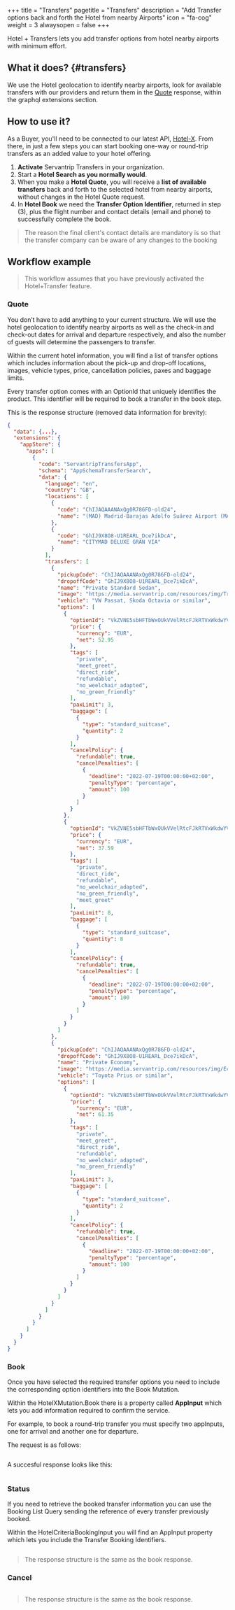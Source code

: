 +++
title = "Transfers"
pagetitle = "Transfers"
description = "Add Transfer options back and forth the Hotel from nearby Airports"
icon = "fa-cog"
weight = 3
alwaysopen = false
+++

Hotel + Transfers lets you add transfer options from hotel nearby airports with minimum effort. 

## What it does? {#transfers}

We use the Hotel geolocation to identify nearby airports, look for available transfers with our providers and return them in the [Quote](connectiontypesbuyers/hotel-x/methods/bookingflow/quote/) response, within the graphql extensions section.

## How to use it?

As a Buyer, you'll need to be connected to our latest API, [Hotel-X](connectiontypesbuyers/hotel-x/). From there, in just a few steps you can start booking one-way or round-trip transfers as an added value to your hotel offering.

1. **Activate** Servantrip Transfers in your organization.
2. Start a **Hotel Search as you normally would**.
3. When you make a **Hotel Quote**, you will receive a **list of available transfers** back and forth to the selected hotel from nearby airports, without changes in the Hotel Quote request.
4. In **Hotel Book** we need the **Transfer Option Identifier**, returned in step (3), plus the flight number and contact details (email and phone) to successfully complete the book.

>The reason the final client's contact details are mandatory is so that the transfer company can be aware of any changes to the booking

## Workflow example

>This workflow assumes that you have previously activated the Hotel+Transfer feature.

### Quote

You don’t have to add anything to your current structure. We will use the hotel geolocation to identify nearby airports as well as the check-in and check-out dates for arrival and departure respectively, and also the number of guests will determine the passengers to transfer.

Within the current hotel information, you will find a list of transfer options which includes information about the pick-up and drop-off locations, images, vehicle types, price, cancellation policies, paxes and baggage limits.

Every transfer option comes with an OptionId that uniquely identifies the product. This identifier will be required to book a transfer in the book step.

This is the response structure (removed data information for brevity):


```json
{
  "data": {...},
  "extensions": {
    "appStore": {
      "apps": [
        {
          "code": "ServantripTransfersApp",
          "schema": "AppSchemaTransferSearch",
          "data": {
            "language": "en",
            "country": "GB",
            "locations": [
              {
                "code": "ChIJAQAAANAxQg0R786FD-old24",
                "name": "(MAD) Madrid-Barajas Adolfo Suárez Airport (MAD), Avenida de la Hispanidad, Madrid, Spain"
              },
              {
                "code": "GhIJ9X8O8-U1REARL_Dce7ikDcA",
                "name": "CITYMAD DELUXE GRAN VIA"
              }
            ],
            "transfers": [
              {
                "pickupCode": "ChIJAQAAANAxQg0R786FD-old24",
                "dropoffCode": "GhIJ9X8O8-U1REARL_Dce7ikDcA",
                "name": "Private Standard Sedan",
                "image": "https://media.servantrip.com/resources/img/Transfer-Sedan.png",
                "vehicle": "VW Passat, Skoda Octavia or similar",
                "options": [
                  {
                    "optionId": "VkZVNE5sbHFTbWxOUkVVelRtcFJkRTVxWkdwYVV6QXdUVVJqTkV4VWJHMVpla1YwV21wTmQwOUVUVEZhVjFFMVRsZEthbGg2UVhSUFZFazBUMVJCZDFKRWEzZFBWVWswV0hwRmQwMUVSVDA9fDUyLjk1fDIwMjItMDctMjBUMDA6MDA6MDAuMDAwMDAwMCswMjowMA==",
                    "price": {
                      "currency": "EUR",
                      "net": 52.95
                    },
                    "tags": [
                      "private",
                      "meet_greet",
                      "direct_ride",
                      "refundable",
                      "no_weelchair_adapted",
                      "no_green_friendly"
                    ],
                    "paxLimit": 3,
                    "baggage": [
                      {
                        "type": "standard_suitcase",
                        "quantity": 2
                      }
                    ],
                    "cancelPolicy": {
                      "refundable": true,
                      "cancelPenalties": [
                        {
                          "deadline": "2022-07-19T00:00:00+02:00",
                          "penaltyType": "percentage",
                          "amount": 100
                        }
                      ]
                    }
                  },
                  {
                    "optionId": "VkZVNE5sbHFTbWxOUkVVelRtcFJkRTVxWkdwYVV6QXdUVVJqTkV4VWJHMVpla1YwV21wTmQwOUVUVEZhVjFFMVRsZEthbGg2UVhSTlZGWkhUMFZaTkU5VlVrSlNhMDB6V0hwRmQwMUVSVDA9fDM3LjU5fDIwMjItMDctMjBUMDA6MDA6MDAuMDAwMDAwMCswMjowMA==",
                    "price": {
                      "currency": "EUR",
                      "net": 37.59
                    },
                    "tags": [
                      "private",
                      "direct_ride",
                      "refundable",
                      "no_weelchair_adapted",
                      "no_green_friendly",
                      "meet_greet"
                    ],
                    "paxLimit": 8,
                    "baggage": [
                      {
                        "type": "standard_suitcase",
                        "quantity": 8
                      }
                    ],
                    "cancelPolicy": {
                      "refundable": true,
                      "cancelPenalties": [
                        {
                          "deadline": "2022-07-19T00:00:00+02:00",
                          "penaltyType": "percentage",
                          "amount": 100
                        }
                      ]
                    }
                  }
                ]
              },
              {
                "pickupCode": "ChIJAQAAANAxQg0R786FD-old24",
                "dropoffCode": "GhIJ9X8O8-U1REARL_Dce7ikDcA",
                "name": "Private Economy",
                "image": "https://media.servantrip.com/resources/img/Economy.png",
                "vehicle": "Toyota Prius or similar",
                "options": [
                  {
                    "optionId": "VkZVNE5sbHFTbWxOUkVVelRtcFJkRTVxWkdwYVV6QXdUVVJqTkV4VWJHMVpla1YwV21wTmQwOUVUVEZhVjFFMVRsZEthbGg2UVhSUFZFazBUMVJCZDFKRWEzZFBWVWswV0hwRmQwMUVTVDA9fDYxLjM1fDIwMjItMDctMjBUMDA6MDA6MDAuMDAwMDAwMCswMjowMA==",
                    "price": {
                      "currency": "EUR",
                      "net": 61.35
                    },
                    "tags": [
                      "private",
                      "meet_greet",
                      "direct_ride",
                      "refundable",
                      "no_weelchair_adapted",
                      "no_green_friendly"
                    ],
                    "paxLimit": 3,
                    "baggage": [
                      {
                        "type": "standard_suitcase",
                        "quantity": 2
                      }
                    ],
                    "cancelPolicy": {
                      "refundable": true,
                      "cancelPenalties": [
                        {
                          "deadline": "2022-07-19T00:00:00+02:00",
                          "penaltyType": "percentage",
                          "amount": 100
                        }
                      ]
                    }
                  }
                ]
              }
            ]
          }
        }
      ]
    }
  }
}
```

### Book

Once you have selected the required transfer options you need to include the corresponding option identifiers into the Book Mutation.

Within the HotelXMutation.Book there is a property called **AppInput** which lets you add information required to confirm the service.

For example, to book a round-trip transfer you must specify two appInputs, one for arrival and another one for departure.

The request is as follows:


```json

```

A succesful response looks like this:

```json

```

### Status

If you need to retrieve the booked transfer information you can use the Booking List Query sending the reference of every transfer previously booked.

Within the HotelCriteriaBookingInput you will find an AppInput property which lets you include the Transfer Booking Identifiers.

```json

```

>The response structure is the same as the book response.

### Cancel


```json

```

>The response structure is the same as the book response.
